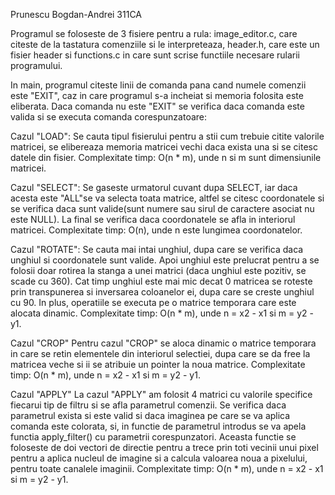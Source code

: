 Prunescu Bogdan-Andrei 311CA
	
Programul se foloseste de 3 fisiere pentru a rula: image_editor.c, care
citeste de la tastatura comenziile si le interpreteaza, header.h, care este
un fisier header si functions.c in care sunt scrise functiile necesare rularii
programului.
	
In main, programul citeste linii de comanda pana cand numele comenzii
este "EXIT", caz in care programul s-a incheiat si memoria folosita este
eliberata. Daca comanda nu este "EXIT" se verifica daca comanda este valida si
se executa comanda corespunzatoare:
	
Cazul "LOAD":
Se cauta tipul fisierului pentru a stii cum trebuie citite
valorile matricei, se elibereaza memoria matricei vechi daca exista una si se
citesc datele din fisier.
	Complexitate timp: O(n * m), unde n si m sunt dimensiunile matricei.
	
Cazul "SELECT":
Se gaseste urmatorul cuvant dupa SELECT, iar daca acesta este "ALL"se
va selecta toata matrice, altfel se citesc coordonatele si se verifica daca
sunt valide(sunt numere sau sirul de caractere asociat nu este NULL). La final
se verifica daca coordonatele se afla in interiorul matricei.
	Complexitate timp: O(n), unde n este lungimea coordonatelor.
	
Cazul "ROTATE":
Se cauta mai intai unghiul, dupa care se verifica daca unghiul si
coordonatele sunt valide. Apoi unghiul este prelucrat pentru a se folosii doar
rotirea la stanga a unei matrici (daca unghiul este pozitiv, se scade cu 360).
Cat timp unghiul este mai mic decat 0 matricea se roteste prin transpunerea si
inversarea coloanelor ei, dupa care se creste unghiul cu 90. In plus,
operatiile se executa pe o matrice temporara care este alocata dinamic.
	Complexitate timp: O(n * m), unde n = x2 - x1 si m = y2 - y1.
	
Cazul "CROP"
Pentru cazul "CROP" se aloca dinamic o matrice temporara in care se
retin elementele din interiorul selectiei, dupa care se da free la matricea
veche si ii se atribuie un pointer la noua matrice.
	Complexitate timp: O(n * m), unde n = x2 - x1 si m = y2 - y1.
	
Cazul "APPLY"
La cazul "APPLY" am folosit 4 matrici cu valorile specifice fiecarui
tip de filtru si se afla parametrul comenzii. Se verifica daca parametrul
exista si este valid si daca imaginea pe care se va aplica comanda este
colorata, si, in functie de parametrul introdus se va apela functia
apply_filter() cu parametrii corespunzatori. Aceasta functie se foloseste de
doi vectori de directie pentru a trece prin toti vecinii unui pixel pentru a
aplica nucleul de imagine si a calcula valoarea noua a pixelului, pentru toate
canalele imaginii.
	Complexitate timp: O(n * m), unde n = x2 - x1 si m = y2 - y1.
